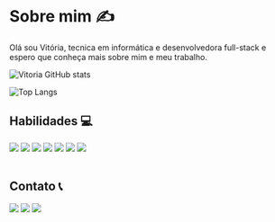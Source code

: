 # Sobre mim ✍️
Olá sou Vitória, tecnica em informática e desenvolvedora full-stack e espero que conheça mais sobre mim e meu trabalho.

![Vitoria GitHub stats](https://github-readme-stats.vercel.app/api?username=Victoriasemc1&show_icons=true&theme=merko)

![Top Langs](https://github-readme-stats.vercel.app/api/top-langs/?username=Victoriasemc1&layout=compact)
## Habilidades 💻
<div style="display: inline_block">
    <img src="https://img.shields.io/badge/HTML5-E34F26?style=for-the-badge&logo=html5&logoColor=white" target="_blank">
    <img src="https://img.shields.io/badge/CSS3-1572B6?style=for-the-badge&logo=css3&logoColor=white" target="_blank">
    <img src="https://img.shields.io/badge/MySQL-00000F?style=for-the-badge&logo=mysql&logoColor=white" target="_blank">
    <img src="https://img.shields.io/badge/Java-ED8B00?style=for-the-badge&logo=openjdk&logoColor=white" target="_blank">
    <img src="https://img.shields.io/badge/c%23-%23239120.svg?style=for-the-badge&logo=csharp&logoColor=white" target="_blank">
    <img src="https://img.shields.io/badge/Unity-100000?style=for-the-badge&logo=unity&logoColor=white" target="_blank">
    <img src="https://img.shields.io/badge/PHP-777BB4?style=for-the-badge&logo=php&logoColor=white" target="_blank">
    <br>
</div>
<br>

## Contato 📞
<div style = "display ; inline_block">
    <a href="https://www.dio.me/users/vitoriaalvesdeoliveira617" target="_blank"><img src= "https://img.shields.io/badge/-Meu%20Perfil%20na%20DIO-30A3DC?style=for-the-badge"></a>
    <a href="https://www.youtube.com/channel/UC_-uuuZbY0AAt9CViNzvc-Q" target="_blank"><img src= "https://img.shields.io/badge/Linkedin-000?style=for-the-badge&logo=Linkedin&logoColor=0E76A8"></a>
    <a href="mailto:vitoriaalvesdeoliveira617@gmail.com" target="_blank"><img src= "https://img.shields.io/badge/Gmail-D14836?style=for-the-badge&logo=gmail&logoColor=white"></a>
</div>
